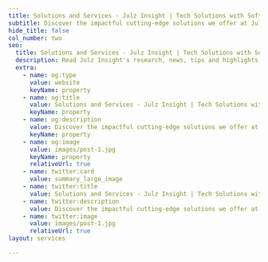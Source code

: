 ```yaml
---
title: Solutions and Services - Julz Insight | Tech Solutions with Software, Web, AI, Cloud & Digital Transformation Expertise
subtitle: Discover the impactful cutting-edge solutions we offer at Julz Insight from Managed Open-Source Software to Digital Transformation and Tech Solutions
hide_title: false
col_number: two
seo:
  title: Solutions and Services - Julz Insight | Tech Solutions with Software, Web, AI, Cloud & Digital Transformation Expertise
  description: Read Julz Insight's research, news, tips and highlights
  extra:
    - name: og:type
      value: website
      keyName: property
    - name: og:title
      value: Solutions and Services - Julz Insight | Tech Solutions with Software, Web, AI, Cloud & Digital Transformation Expertise
      keyName: property
    - name: og:description
      value: Discover the impactful cutting-edge solutions we offer at Julz Insight from Managed Open-Source Software to Digital Transformation and Tech Solutions
      keyName: property
    - name: og:image
      value: images/post-1.jpg
      keyName: property
      relativeUrl: true
    - name: twitter:card
      value: summary_large_image
    - name: twitter:title
      value: Solutions and Services - Julz Insight | Tech Solutions with Software, Web, AI, Cloud & Digital Transformation Expertise
    - name: twitter:description
      value: Discover the impactful cutting-edge solutions we offer at Julz Insight from Managed Open-Source Software to Digital Transformation and Tech Solutions
    - name: twitter:image
      value: images/post-1.jpg
      relativeUrl: true
layout: services

---
```

